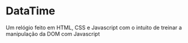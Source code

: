 # DataTime

Um relógio feito em HTML, CSS e Javascript com o intuito de treinar a manipulação da DOM com Javascript
